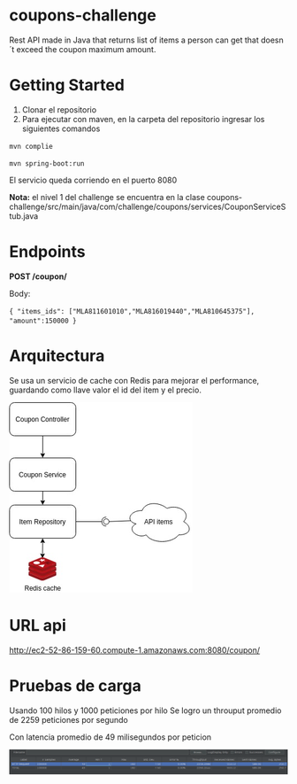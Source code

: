 # coupons-challenge
Rest API made in Java that returns list of items a person can get that doesn´t exceed the coupon maximum amount.

# Getting Started
1. Clonar el repositorio
2. Para ejecutar con maven, en la carpeta del repositorio ingresar los siguientes comandos 

  `mvn complie`
  
  `mvn spring-boot:run`
  
 El servicio queda corriendo en el puerto 8080
 
 **Nota:** el nivel 1 del challenge se encuentra en la clase coupons-challenge/src/main/java/com/challenge/coupons/services/CouponServiceStub.java

# Endpoints
**POST /coupon/**

Body:

`{
    "items_ids": ["MLA811601010","MLA816019440","MLA810645375"],
    "amount":150000
}`
# Arquitectura

Se usa un servicio de cache con Redis para mejorar el performance, guardando como llave valor el id del item y el precio.

![alt text](https://github.com/JuanNicolasGomez/coupons-challenge/blob/master/architecture_diagram.jpg)

# URL api
http://ec2-52-86-159-60.compute-1.amazonaws.com:8080/coupon/

# Pruebas de carga
Usando 100 hilos y 1000 peticiones por hilo
Se logro un throuput promedio de 2259 peticiones por segundo

Con latencia promedio de 49 milisegundos por peticion

![alt text](https://github.com/JuanNicolasGomez/coupons-challenge/blob/master/load_test.png)

